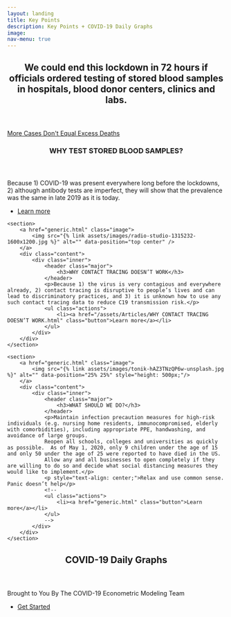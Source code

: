 ```yaml
---
layout: landing
title: Key Points
description: Key Points + COVID-19 Daily Graphs
image: 
nav-menu: true
---
```

<!-- Main -->
<div id="main">

<!-- One -->
<section id="one">
	<div class="inner">
		<header class="major">
			<h2>We could end this lockdown in 72 hours if officials ordered testing of stored blood samples in hospitals, blood donor centers, clinics and labs.</h2>
		</header>
		<div class="key-points">
                <a href="https://episphere.github.io/mortalitytracker/#cause=allcause&state=All%20States" class="button special red">More Cases Don't Equal Excess Deaths</a>
        </div>
	</div>
</section>

<!-- Two -->
<section id="two" class="spotlights">
	<section>
		<a href="generic.html" class="image">
			<img src="{% link assets/images/operation-theatre-in-hospital-1524337.jpg %}" alt="" data-position="center center" />
		</a>
		<div class="content">
			<div class="inner">
				<header class="major">
					<h3>WHY TEST STORED BLOOD SAMPLES?</h3>
				</header>
				<p>Because 1) COVID-19 was present everywhere long before the lockdowns, 2) although antibody tests are imperfect, they will show that the prevalence was the same in late 2019 as it is today.</p>
				<ul class="actions">
					<li><a href="/assets/Articles/WHY%20TEST%20STORED%20BLOOD%20SAMPLES.html" class="button link">Learn more</a></li>
				</ul>
			</div>
		</div>
	</section>
    

	<section>
		<a href="generic.html" class="image">
			<img src="{% link assets/images/radio-studio-1315232-1600x1200.jpg %}" alt="" data-position="top center" />
		</a>
		<div class="content">
			<div class="inner">
				<header class="major">
					<h3>WHY CONTACT TRACING DOESN’T WORK</h3>
				</header>
				<p>Because 1) the virus is very contagious and everywhere already, 2) contact tracing is disruptive to people’s lives and can lead to discriminatory practices, and 3) it is unknown how to use any such contact tracing data to reduce C19 transmission risk.</p>
				<ul class="actions">
					<li><a href="/assets/Articles/WHY CONTACT TRACING DOESN’T WORK.html" class="button">Learn more</a></li>
				</ul>
			</div>
		</div>
	</section>

	<section>
		<a href="generic.html" class="image">
			<img src="{% link assets/images/tonik-hAZ3TNzQP6w-unsplash.jpg %}" alt="" data-position="25% 25%" style="height: 500px;"/>
		</a>
		<div class="content">
			<div class="inner">
				<header class="major">
					<h3>WHAT SHOULD WE DO?</h3>
				</header>
				<p>Maintain infection precaution measures for high-risk individuals (e.g. nursing home residents, immunocompromised, elderly with comorbidities), including appropriate PPE, handwashing, and avoidance of large groups.
                Reopen all schools, colleges and universities as quickly as possible.  As of May 1, 2020, only 9 children under the age of 15 and only 50 under the age of 25 were reported to have died in the US.
                Allow any and all businesses to open completely if they are willing to do so and decide what social distancing measures they would like to implement.</p>
                <p style="text-align: center;">Relax and use common sense.  Panic doesn’t help</p>
				<!--
                <ul class="actions">
					<li><a href="generic.html" class="button">Learn more</a></li>
				</ul>
                -->
			</div>
		</div>
	</section>

</section>

<!-- Three -->
<section id="three">
	<div class="inner">
		<header class="major">
			<h2>COVID-19 Daily Graphs</h2>
		</header>
		<p>Brought to You By The COVID-19 Econometric Modeling Team</p>
		<ul class="actions">
			<li><a href="https://joelhay.github.io/" class="button next">Get Started</a></li>
		</ul>
	</div>
</section>

</div>


